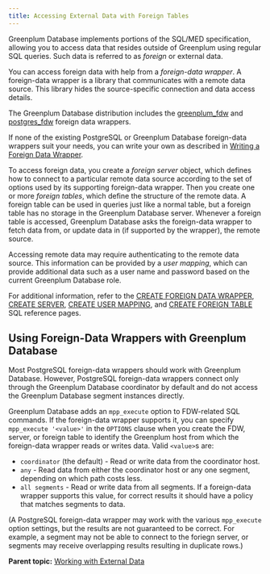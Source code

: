```yaml
---
title: Accessing External Data with Foreign Tables 
---
```


Greenplum Database implements portions of the SQL/MED specification, allowing you to access data that resides outside of Greenplum using regular SQL queries. Such data is referred to as *foreign* or external data.

You can access foreign data with help from a *foreign-data wrapper*. A foreign-data wrapper is a library that communicates with a remote data source. This library hides the source-specific connection and data access details.

The Greenplum Database distribution includes the [greenplum\_fdw](../../ref_guide/modules/greenplum_fdw.html) and [postgres\_fdw](../../ref_guide/modules/postgres_fdw.html) foreign data wrappers.

If none of the existing PostgreSQL or Greenplum Database foreign-data wrappers suit your needs, you can write your own as described in [Writing a Foreign Data Wrapper](g-devel-fdw.html).

To access foreign data, you create a *foreign server* object, which defines how to connect to a particular remote data source according to the set of options used by its supporting foreign-data wrapper. Then you create one or more *foreign tables*, which define the structure of the remote data. A foreign table can be used in queries just like a normal table, but a foreign table has no storage in the Greenplum Database server. Whenever a foreign table is accessed, Greenplum Database asks the foreign-data wrapper to fetch data from, or update data in \(if supported by the wrapper\), the remote source.

Accessing remote data may require authenticating to the remote data source. This information can be provided by a *user mapping*, which can provide additional data such as a user name and password based on the current Greenplum Database role.

For additional information, refer to the [CREATE FOREIGN DATA WRAPPER](../../ref_guide/sql_commands/CREATE_FOREIGN_DATA_WRAPPER.html), [CREATE SERVER](../../ref_guide/sql_commands/CREATE_SERVER.html), [CREATE USER MAPPING](../../ref_guide/sql_commands/CREATE_USER_MAPPING.html), and [CREATE FOREIGN TABLE](../../ref_guide/sql_commands/CREATE_FOREIGN_TABLE.html) SQL reference pages.

## <a id="greenplum"></a>Using Foreign-Data Wrappers with Greenplum Database 

Most PostgreSQL foreign-data wrappers should work with Greenplum Database. However, PostgreSQL foreign-data wrappers connect only through the Greenplum Database coordinator by default and do not access the Greenplum Database segment instances directly.

Greenplum Database adds an `mpp_execute` option to FDW-related SQL commands. If the foreign-data wrapper supports it, you can specify `mpp_execute '<value>'` in the `OPTIONS` clause when you create the FDW, server, or foreign table to identify the Greenplum host from which the foreign-data wrapper reads or writes data. Valid `<value>`s are:

-   `coordinator` \(the default\) - Read or write data from the coordinator host.
-   `any` - Read data from either the coordinator host or any one segment, depending on which path costs less.
-   `all segments` - Read or write data from all segments. If a foreign-data wrapper supports this value, for correct results it should have a policy that matches segments to data.

\(A PostgreSQL foreign-data wrapper may work with the various `mpp_execute` option settings, but the results are not guaranteed to be correct. For example, a segment may not be able to connect to the foriegn server, or segments may receive overlapping results resulting in duplicate rows.\)


**Parent topic:** [Working with External Data](../external/g-working-with-file-based-ext-tables.html)
